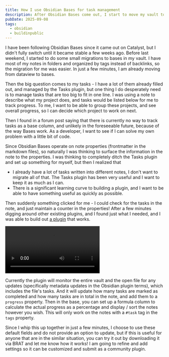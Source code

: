 ```yaml
---
title: How I use Obsidian Bases for task management
description: After Obsidian Bases come out, I start to move my vault towards using bases. Here is how I use Obsidian Bases to manage tasks.
pubDate: 2025-09-08
tags:
  - obsidian
  - buildinpublic
---
```

I have been following Obsidian Bases since it came out on Catalyst, but I didn't fully switch until it became stable a few weeks ago. Before last weekend, I started to do some small migrations to bases in my vault. I have most of my notes in folders and organized by tags instead of backlinks, so the migration for me was easier. In just a few minutes, I am already moving from dataview to bases.

Then the big question comes to my tasks - I have a lot of them already filled out, and managed by the Tasks plugin, but one thing I do desperately need is to manage tasks that are too big to fit in one line. I was using a note to describe what my project does, and tasks would be listed below for me to track progress. To me, I want to be able to group these projects, and see overall progress, so I can decide which project to work on next.

Then I found in a forum post saying that there is currently no way to track tasks as a base column, and unlikely in the foreseeable future, because of the way Bases work. As a developer, I want to see if I can solve my own problem with a little bit of code.

Since Obsidian Bases operate on note properties (frontmatter in the markdown files), so naturally I was thinking to surface the information in the note to the properties. I was thinking to completely ditch the Tasks plugin and set up something for myself, but then I realized that

- I already have a lot of tasks written into different notes, I don't want to migrate all of that. The Tasks plugin has been very useful and I want to keep it as much as I can.
- There is a significant learning curve to building a plugin, and I want to be able to have something useful as quickly as possible.

Then suddenly something clicked for me - I could check for the tasks in the note, and just maintain a counter in the properties! After a few minutes digging around other existing plugins, and I found just what I needed, and I was able to build out [a plugin](https://github.com/lhr0909/obsidian-plugin-task-properties) that works.

![plugin demo](../images/obsidian-task-properties-demo.mp4)

Currently the plugin will monitor the entire vault and the open file for any updates (specifically metadata updates in the Obsidian plugin terms), which includes the file's tasks. And it will update how many tasks are marked as completed and how many tasks are in total in the note, and add them to a `progress` property. Then in the base, you can set up a formula column to calculate the actual progress as a percentage and display  / sort the notes however you wish. This will only work on the notes with a `#task` tag in the `tags` property.

Since I whip this up together in just a few minutes, I choose to use these default fields and do not provide an option to update, but if this is useful for anyone that are in the similar situation, you can try it out by downloading it via BRAT and let me know how it works! I am going to refine and add settings so it can be customized and submit as a community plugin.